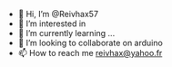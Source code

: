- 👋 Hi, I’m @Reivhax57
- 👀 I’m interested in 
- 🌱 I’m currently learning ...
- 💞️ I’m looking to collaborate on arduino 
- 📫 How to reach me reivhax@yahoo.fr

<!---
Reivhax57/Reivhax57 is a ✨ special ✨ repository because its `README.md` (this file) appears on your GitHub profile.
You can click the Preview link to take a look at your changes.
--->
